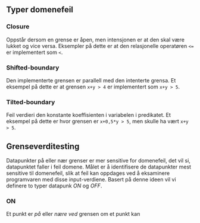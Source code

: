 

## Typer domenefeil

### Closure
Oppstår dersom en grense er åpen, men intensjonen er at den skal være lukket og vice versa. Eksempler på dette er at den relasjonelle operatøren `<=` er implementert som `<`.

### Shifted-boundary
Den implementerte grensen er parallell med den intenterte grensa.
Et eksempel på dette er at grensen `x+y > 4` er implementert som `x+y > 5`.

### Tilted-boundary
Feil verdieri den konstante koeffisienten i variabelen i predikatet.
Et eksempel på dette er hvor grensen er `x+0,5*y > 5`, men skulle ha vært `x+y > 5`.



## Grenseverditesting
Datapunkter på eller nær grenser er mer sensitive for domenefeil, det vil si, datapunktet faller i feil domene.
Målet er å identifisere de datapunkter mest sensitive til domenefeil, slik at feil kan oppdages ved å eksaminere programvaren med disse input-verdiene.
Basert på denne ideen vil vi definere to typer datapunk _ON_ og _OFF_.

### ON
Et punkt er _på_ eller _nære ved_ grensen om et punkt kan 